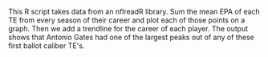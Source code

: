 This R script takes data from an nflreadR library. Sum the mean EPA of each TE from every season of their career
and plot each of those points on a graph. Then we add a trendline for the career of each player. The output shows that Antonio Gates had 
one of the largest peaks out of any of these first ballot caliber TE's.
